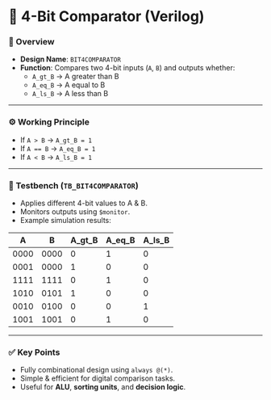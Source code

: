 # 📝 4-Bit Comparator (Verilog)

### 📌 Overview  
- **Design Name**: `BIT4COMPARATOR`  
- **Function**: Compares two 4-bit inputs (`A`, `B`) and outputs whether:  
  - `A_gt_B` → A greater than B  
  - `A_eq_B` → A equal to B  
  - `A_ls_B` → A less than B  

---

### ⚙️ Working Principle  
- If `A > B` → `A_gt_B = 1`  
- If `A == B` → `A_eq_B = 1`  
- If `A < B` → `A_ls_B = 1`  

---

### 🧪 Testbench (`TB_BIT4COMPARATOR`)  
- Applies different 4-bit values to A & B.  
- Monitors outputs using `$monitor`.  
- Example simulation results:  

| A       | B       | A_gt_B | A_eq_B | A_ls_B |
|---------|---------|--------|--------|--------|
| 0000    | 0000    | 0      | 1      | 0      |
| 0001    | 0000    | 1      | 0      | 0      |
| 1111    | 1111    | 0      | 1      | 0      |
| 1010    | 0101    | 1      | 0      | 0      |
| 0010    | 0100    | 0      | 0      | 1      |
| 1001    | 1001    | 0      | 1      | 0      |

---

### ✅ Key Points  
- Fully combinational design using `always @(*)`.  
- Simple & efficient for digital comparison tasks.  
- Useful for **ALU**, **sorting units**, and **decision logic**.
